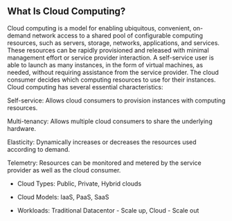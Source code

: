 ## What Is Cloud Computing?

Cloud computing is a model for enabling ubiquitous, convenient, on-demand network access to a shared pool of configurable computing resources, such as servers, storage, networks, applications, and services. These resources can be rapidly provisioned and released with minimal management effort or service provider interaction. A self-service user is able to launch as many instances, in the form of virtual machines, as needed, without requiring assistance from the service provider. The cloud consumer decides which computing resources to use for their instances. Cloud computing has several essential characteristics:

Self-service: Allows cloud consumers to provision instances with computing resources.

Multi-tenancy: Allows multiple cloud consumers to share the underlying hardware.

Elasticity: Dynamically increases or decreases the resources used according to demand.

Telemetry: Resources can be monitored and metered by the service provider as well as the cloud consumer.


* Cloud Types: Public, Private, Hybrid clouds

* Cloud Models: IaaS, PaaS, SaaS

* Workloads: Traditional Datacentor - Scale up, Cloud - Scale out
